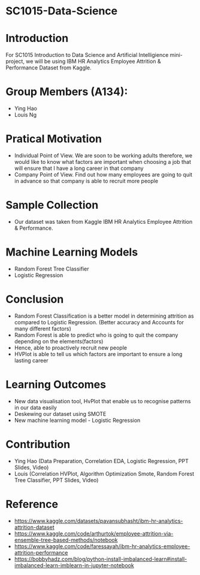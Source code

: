 # SC1015-Data-Science

# Introduction
For SC1015 Introduction to Data Science and Artificial Intelligience mini-project, we will be using IBM HR Analytics Employee Attrition & Performance Dataset 
from Kaggle.

# Group Members (A134):
- Ying Hao 
- Louis Ng

# Pratical Motivation
- Individual Point of View. We are soon to be working adults therefore, we would like to know what factors are important when choosing a job that will ensure that I have a long career in that company
- Company Point of View. Find out how many employees are going to quit in advance so that company is able to recruit more people

# Sample Collection
- Our dataset was taken from Kaggle IBM HR Analytics Employee Attrition & Performance.

# Machine Learning Models
- Random Forest Tree Classifier
- Logistic Regression

# Conclusion
- Random Forest Classification is a better model in determining attrition as compared to Logistic Regression. (Better accuracy and Accounts for many different factors)
- Random Forest is able to predict who is going to quit the company depending on the elements(factors)
- Hence, able to proactively recruit new people
- HVPlot is able to tell us which factors are important to ensure a long lasting career

# Learning Outcomes
- New data visualisation tool, HvPlot that enable us to recognise patterns in our data easily
- Deskewing our dataset using SMOTE 
- New machine learning model - Logistic Regression

# Contribution
- Ying Hao (Data Preparation, Correlation EDA, Logistic Regression, PPT Slides, Video)
- Louis (Correlation HVPlot, Algorithm Optimization Smote, Random Forest Tree Classifier, PPT Slides, Video)

# Reference
- https://www.kaggle.com/datasets/pavansubhasht/ibm-hr-analytics-attrition-dataset
- https://www.kaggle.com/code/arthurtok/employee-attrition-via-ensemble-tree-based-methods/notebook
- https://www.kaggle.com/code/faressayah/ibm-hr-analytics-employee-attrition-performance
- https://bobbyhadz.com/blog/python-install-imbalanced-learn#install-imbalanced-learn-imblearn-in-jupyter-notebook
